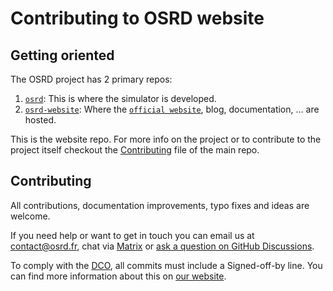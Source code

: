 # Contributing to OSRD website

## Getting oriented

The OSRD project has 2 primary repos:

1. [`osrd`](https://github.com/OpenRailAssociation/osrd): This is where the
simulator is developed.
2. [`osrd-website`](https://github.com/OpenRailAssociation/osrd-website): Where
the [`official website`](https://osrd.fr), blog, documentation, ... are hosted.

This is the website repo. For more info on the project or to contribute to the
project itself checkout the [Contributing](https://github.com/OpenRailAssociation/osrd/blob/dev/CONTRIBUTING.md)
file of the main repo.

## Contributing

All contributions, documentation improvements, typo fixes and ideas are welcome. 

If you need help or want to get in touch you can email us at <contact@osrd.fr>, chat via [Matrix](https://matrix.to/#/#public-general:osrd.fr) or [ask a question on GitHub Discussions](https://github.com/OpenRailAssociation/osrd/discussions/categories/q-a).

To comply with the [DCO](http://developercertificate.org/), all commits must
include a Signed-off-by line. You can find more information about this on [our website](https://osrd.fr/en/docs/guides/contribute/contribute-code/commit-conventions/#the-developer-certificate-of-origin).
